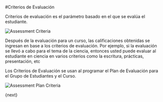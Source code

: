 <!-- add-breadcrumbs -->
#Criterios de Evaluación

Criterios de evaluación es el parámetro basado en el que se evalúa el estudiante.

<img class="screenshot" alt="Assessment Criteria" src="/docs/assets/img/schools/assessment/assessment-criteria.png">

Después de la evaluación para un curso, las calificaciones obtenidas se ingresan en base a los criterios de evaluación. Por ejemplo, si la evaluación se llevó a cabo para el tema de la ciencia, entonces usted puede evaluar al estudiante en ciencia en varios criterios como la escritura, prácticas, presentación, etc

Los Criterios de Evaluación se usan al programar el Plan de Evaluación para el Grupo de Estudiantes y el Curso.

<img class="screenshot" alt="Assessment Plan Criteria" src="/docs/assets/img/schools/assessment/assessment-plan-criteria.png">

{next}
